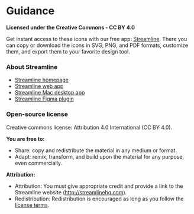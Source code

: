 # Guidance
**Licensed under the Creative Commons - CC BY 4.0**

Get instant access to these icons with our free app: [Streamline](https://streamlinehq.com?utm_source=github&utm_medium=free-file&utm_campaign=ui-line). There you can copy or download the icons in SVG, PNG, and PDF formats, customize them, and export them to your favorite design tool.

### About Streamline
- [Streamline homepage](https://streamlinehq.com/?utm_source=github&utm_medium=free-file&utm_campaign=ui-line)
- [Streamline web app](https://streamlinehq.com/icons?utm_source=github&utm_medium=free-file&utm_campaign=ui-line)
- [Streamline Mac desktop app](https://streamlinehq.com/download?utm_source=github&utm_medium=free-file&utm_campaign=ui-line)
- [Streamline Figma plugin](https://www.figma.com/community/plugin/852192486284901337/streamline-icons-illustrations-elements-emoji)

### Open-source license
Creative commons license: Attribution 4.0 International (CC BY 4.0).

**You are free to:**
- Share: copy and redistribute the material in any medium or format.
- Adapt: remix, transform, and build upon the material for any purpose, even commercially.

**Attribution:**
- Attribution: You must give appropriate credit and provide a link to the Streamline website (http://streamlinehq.com).
- Redistribution: Redistribution is encouraged as long as you follow the [license terms](https://streamlinehq.com/free/license?utm_source=github&utm_medium=free-file&utm_campaign=ui-line).
